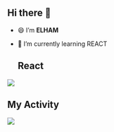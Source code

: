 ## Hi there 👋

- 😄  I’m  **ELHAM**
- 🌱 I’m currently learning REACT

  
  ## React 

<img src="https://sariasan.com/wp-content/uploads/2021/02/word-image-16.jpeg"/>


## My Activity
<img src="https://github-readme-stats.vercel.app/api?username=elham-barzegar&show_icons=true&theme=radical"/>

  


